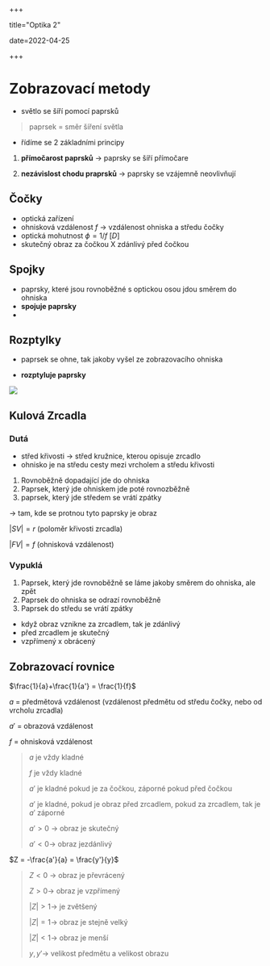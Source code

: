 +++

title="Optika 2"

date=2022-04-25

+++

# Zobrazovací metody

- světlo se šíří pomocí paprsků

> paprsek = směr šíření světla

- řídíme se  2 základními principy

1. **přímočarost paprsků** $\to$ paprsky se šíří přímočare

2. **nezávislost chodu praprsků** $\to$ paprsky se vzájemně neovlivňují

## Čočky

- optická zařízení
- ohnisková vzdálenost $f$ $\to$ vzdálenost ohniska a středu čočky
- optická mohutnost $\phi = 1/f$ [$D$]
- skutečný obraz za čočkou X zdánlivý před čočkou

## Spojky

- paprsky, které jsou rovnoběžné s optickou osou jdou směrem do ohniska
- **spojuje paprsky**
- 

## Rozptylky

- paprsek se ohne, tak jakoby vyšel ze zobrazovacího ohniska

- **rozptyluje paprsky**

![](http://edu.techmania.cz/sites/default/files/encyklopedie/insert/86_3.gif)

## Kulová Zrcadla

### Dutá

- střed křivosti $\to$ střed kružnice, kterou opisuje zrcadlo
- ohnisko je na středu cesty mezi vrcholem a středu křivosti

1. Rovnoběžně dopadající jde do ohniska
2.   Paprsek, který jde ohniskem jde poté rovnozběžně
3. paprsek, který jde středem se vrátí zpátky

$\to$ tam, kde se protnou tyto paprsky je obraz 

$|SV|=r$ (poloměr křivosti zrcadla)

$|FV|=f$ (ohnisková vzdálenost) 

### Vypuklá

1. Paprsek, který jde rovnoběžně se láme jakoby směrem do ohniska, ale zpět
2. Paprsek do ohniska se odrazí rovnoběžně
3. Paprsek do středu se vrátí zpátky

- když obraz vznikne za zrcadlem, tak je zdánlivý
- před zrcadlem je skutečný
- vzpřímený x obrácený

## Zobrazovací rovnice

$\frac{1}{a}+\frac{1}{a'} = \frac{1}{f}$

$a$ = předmětová vzdálenost (vzdálenost předmětu od středu čočky, nebo od vrcholu zrcadla) 

$a'$ = obrazová vzdálenost

$f$ = ohnisková vzdálenost

> $a$ je vždy kladné <br>
>
> $f$ je vždy kladné <br>
>
> $a'$ je kladné pokud je za čočkou, záporné pokud před čočkou <br>
>
> $a'$ je kladné, pokud je obraz před zrcadlem, pokud za zrcadlem, tak je $a'$ záporné <br>
>
> $a'>0$ $\to$ obraz je skutečný <br>
>
> $a'<0\to$ obraz jezdánlivý

$Z = -\frac{a'}{a} = \frac{y'}{y}$

> $Z<0$ $\to$ obraz je převrácený <br>
>
> $Z>0\to$ obraz je vzpřímený <br>
>
> $|Z|> 1\to$ je zvětšený <br>
>
> $|Z|=1 \to$ obraz je stejně velký <br>
>
> $|Z|<1\to$ obraz je menší
>
> $y, y'\to$ velikost předmětu a velikost obrazu

